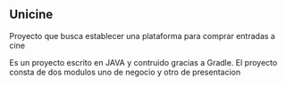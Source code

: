 ## Unicine 
Proyecto que busca establecer una plataforma para comprar entradas a cine

Es un proyecto escrito en JAVA y contruido gracias a Gradle. El proyecto consta de dos modulos uno de negocio y otro de presentacion